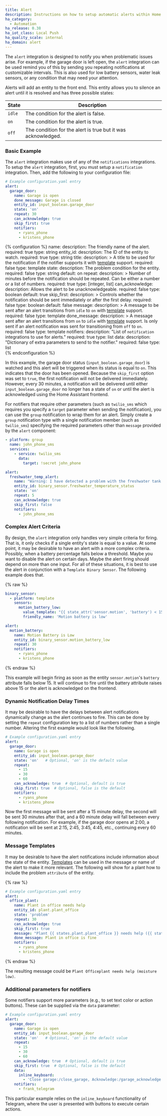 ```yaml
---
title: Alert
description: Instructions on how to setup automatic alerts within Home Assistant.
ha_category:
  - Automation
ha_release: 0.38
ha_iot_class: Local Push
ha_quality_scale: internal
ha_domain: alert
---
```


The `alert` integration is designed to notify you when problematic issues arise.
For example, if the garage door is left open, the `alert` integration can be used
remind you of this by sending you repeating notifications at customizable
intervals. This is also used for low battery sensors,
water leak sensors, or any condition that may need your attention.

Alerts will add an entity to the front end.
This entity allows you to silence an alert until it is resolved and has three
possible states:

State | Description
-|-
`idle` | The condition for the alert is false.
`on` | The condition for the alert is true.
`off` | The condition for the alert is true but it was acknowledged.

### Basic Example

The `alert` integration makes use of any of the `notifications` integrations. To
setup the `alert` integration, first, you must setup a `notification` integration.
Then, add the following to your configuration file:

```yaml
# Example configuration.yaml entry
alert:
  garage_door:
    name: Garage is open
    done_message: Garage is closed
    entity_id: input_boolean.garage_door
    state: 'on'
    repeat: 30
    can_acknowledge: true
    skip_first: true
    notifiers:
      - ryans_phone
      - kristens_phone
```

{% configuration %}
name:
  description: The friendly name of the alert.
  required: true
  type: string
entity_id:
  description: The ID of the entity to watch.
  required: true
  type: string
title:
  description: >
    A title to be used for the notification if the notifier supports it
    with [template](/docs/configuration/templating/) support.
  required: false
  type: template
state:
  description: The problem condition for the entity.
  required: false
  type: string
  default: on
repeat:
  description: >
    Number of minutes before the notification should be repeated.
    Can be either a number or a list of numbers.
  required: true
  type: [integer, list]
can_acknowledge:
  description: Allows the alert to be unacknowledgeable.
  required: false
  type: boolean
  default: true
skip_first:
  description: >
    Controls whether the notification should be
    sent immediately or after the first delay.
  required: false
  type: boolean
  default: false
message:
  description: >
    A message to be sent after an alert transitions from `idle` to `on`
    with [template](/docs/configuration/templating/) support.
  required: false
  type: template
done_message:
  description: >
    A message sent after an alert transitions from `on` to `idle` with
    [template](/docs/configuration/templating/) support. Is only sent if an alert notification
    was sent for transitioning from `off` to `on`.
  required: false
  type: template
notifiers:
  description: "List of `notification` integrations to use for alerts."
  required: true
  type: list
data:
  description: "Dictionary of extra parameters to send to the notifier."
  required: false
  type: list  
{% endconfiguration %}

In this example, the garage door status (`input_boolean.garage_door`) is watched
and this alert will be triggered when its status is equal to `on`.
This indicates that the door has been opened. Because the `skip_first` option
was set to `true`, the first notification will not be delivered immediately.
However, every 30 minutes, a notification will be delivered until either
`input_boolean.garage_door` no longer has a state of `on` or until the alert is
acknowledged using the Home Assistant frontend.

For notifiers that require other parameters (such as `twilio_sms` which requires
you specify a `target` parameter when sending the notification), you can use the
`group` notification to wrap them for an alert.
Simply create a `group` notification type with a single notification member
(such as `twilio_sms`) specifying the required parameters other than `message`
provided by the `alert` component:

```yaml
- platform: group
  name: john_phone_sms
  services:
    - service: twilio_sms
      data:
        target: !secret john_phone
```

```yaml
alert:
  freshwater_temp_alert:
    name: "Warning: I have detected a problem with the freshwater tank temperature"
    entity_id: binary_sensor.freshwater_temperature_status
    state: 'on'
    repeat: 5
    can_acknowledge: true
    skip_first: false
    notifiers:
      - john_phone_sms
```

### Complex Alert Criteria

By design, the `alert` integration only handles very simple criteria for firing.
That is, it only checks if a single entity's state is equal to a value. At some
point, it may be desirable to have an alert with a more complex criteria.
Possibly, when a battery percentage falls below a threshold. Maybe you want to
disable the alert on certain days. Maybe the alert firing should depend on more
than one input. For all of these situations, it is best to use the alert in
conjunction with a `Template Binary Sensor`. The following example does that.

{% raw %}
```yaml
binary_sensor:
  - platform: template
    sensors:
      motion_battery_low:
        value_template: "{{ state_attr('sensor.motion', 'battery') < 15 }}"
        friendly_name: 'Motion battery is low'

alert:
  motion_battery:
    name: Motion Battery is Low
    entity_id: binary_sensor.motion_battery_low
    repeat: 30
    notifiers:
      - ryans_phone
      - kristens_phone
```
{% endraw %}

This example will begin firing as soon as the entity `sensor.motion`'s `battery`
attribute falls below 15. It will continue to fire until the battery attribute
raises above 15 or the alert is acknowledged on the frontend.

### Dynamic Notification Delay Times

It may be desirable to have the delays between alert notifications dynamically
change as the alert continues to fire. This can be done by setting the `repeat`
configuration key to a list of numbers rather than a single number.
Altering the first example would look like the following.

```yaml
# Example configuration.yaml entry
alert:
  garage_door:
    name: Garage is open
    entity_id: input_boolean.garage_door
    state: 'on'   # Optional, 'on' is the default value
    repeat:
      - 15
      - 30
      - 60
    can_acknowledge: true  # Optional, default is true
    skip_first: true  # Optional, false is the default
    notifiers:
      - ryans_phone
      - kristens_phone
```

Now the first message will be sent after a 15 minute delay, the second will be
sent 30 minutes after that, and a 60 minute delay will fall between every
following notification.
For example, if the garage door opens at 2:00, a notification will be
sent at 2:15, 2:45, 3:45, 4:45, etc., continuing every 60 minutes.

### Message Templates

It may be desirable to have the alert notifications include information
about the state of the entity. [Templates][template]
can be used in the message or name of the alert to make it more relevant.
The following will show for a plant how to include the problem `attribute`
of the entity.

{% raw %}
```yaml
# Example configuration.yaml entry
alert:
  office_plant:
    name: Plant in office needs help
    entity_id: plant.plant_office
    state: 'problem'
    repeat: 30
    can_acknowledge: true
    skip_first: true
    message: "Plant {{ states.plant.plant_office }} needs help ({{ state_attr('plant.plant_office', 'problem') }})"
    done_message: Plant in office is fine
    notifiers:
      - ryans_phone
      - kristens_phone
```
{% endraw %}

The resulting message could be `Plant Officeplant needs help (moisture low)`.

### Additional parameters for notifiers 

Some notifiers support more parameters (e.g., to set text color or action
  buttons). These can be supplied via the `data` parameter:

```yaml
# Example configuration.yaml entry
alert:
  garage_door:
    name: Garage is open
    entity_id: input_boolean.garage_door
    state: 'on'   # Optional, 'on' is the default value
    repeat:
      - 15
      - 30
      - 60
    can_acknowledge: true  # Optional, default is true
    skip_first: true  # Optional, false is the default
    data:
      inline_keyboard:
        - 'Close garage:/close_garage, Acknowledge:/garage_acknowledge'
    notifiers:
      - frank_telegram
```
This particular example relies on the `inline_keyboard` functionality of
Telegram, where the user is presented with buttons to execute certain actions.

[template]: /docs/configuration/templating/
